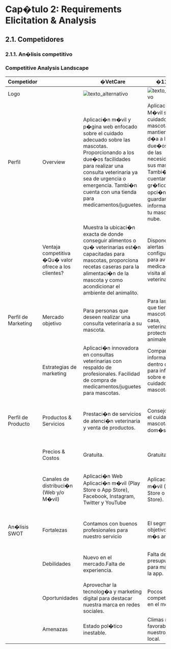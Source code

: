 # Cap�tulo 2: Requirements Elicitation & Analysis

## 2.1. Competidores

### 2.1.1. An�lisis competitivo

### Competitive Analysis Landscape  




| Competidor          |                                                           | �VetCare                                                                                                                                                                                                                                                       | �11Pets                                                                                                                                                                                                              | �ExpertoAnimal                                                                                                                                                                                                 | �SocialAnimals                                                                                                                                            |
| ------------------- |-----------------------------------------------------------|----------------------------------------------------------------------------------------------------------------------------------------------------------------------------------------------------------------------------------------------------------------|----------------------------------------------------------------------------------------------------------------------------------------------------------------------------------------------------------------------|----------------------------------------------------------------------------------------------------------------------------------------------------------------------------------------------------------------|-----------------------------------------------------------------------------------------------------------------------------------------------------------|
| Logo                |  | ![texto_alternativo](Archivosmd/../../img_strat/icon1.png/icon1.png)                                                                                                                                                                          | ![texto_alternativo](Archivosmd/../../img_strat/icon2.png/icon2.png)                                                                                                                                                                                      | ![texto_alternativo](Archivosmd/../../img_strat/icon3.png/icon3.png)                                                                                                                                                                                |      ![texto_alternativo](Archivosmd/../../img_strat/icon4.png/icon4.png)                                                                                                                                                      |
| Perfil              | Overview                                                  | Aplicaci�n m�vil y p�gina web enfocado sobre el cuidado adecuado sobre las mascotas. Proporcionando a los due�os facilidades para realizar una consulta veterinaria ya sea de urgencia o emergencia. Tambi�n cuenta con una tienda para medicamentos/juguetes. | Aplicaci�n M�vil sobre el cuidado de mascotas, mantiene al d�a a los due�os acerca de las necesidades de sus mascotas. Tambi�n, cuentan con gr�ficos y la opci�n de guardar la informaci�n de tu mascota en la nube. | Aplicaci�n m�vil, red social para� due�os de mascotas, cuenta con las funciones b�sicas de un medio social, como publicar fotos, comentar, seguir. Adem�s, interactuar con profesionales y conseguir consejos. | Aplicaci�n m�vil, te permite contactar con otras personas que tengan mascotas, compartir im�genes, mantener al d�a las vacunas, de la peluquer�a y otros. |
|                     | Ventaja competitiva �Qu� valor ofrece a los clientes?     | Muestra la ubicaci�n exacta de donde conseguir alimentos o qu� veterinarias est�n capacitadas para mascotas, proporciona recetas caseras para la alimentaci�n de la mascota y como acondicionar el ambiente del animalito.                                     | Dispone de alertas configurables para avisos de medicaci�n, visita al veterinario, etc.                                                                                                                              | Especialistas comparten informaci�n confiable sobre adiestramiento, nutrici�n, peluqueros, etc.                                                                                                                | Cuenta con un tabl�n de anuncios para informar la p�rdida de una mascota u otros.                                                                         |
| Perfil de Marketing | Mercado objetivo                                          | Para personas que deseen realizar una consulta veterinaria a su mascota.                                                                                                                                                                                       | Para las familias que tienen una mascota en casa, veterinarias o protectoras de animales.                                                                                                                            | Personas de todas las edades, que tienen una mascota en casa.                                                                                                                                                  | Personas de todas las edades, que tienen una mascota en casa.                                                                                             |
|                     | Estrategias de marketing                                  | Aplicaci�n innovadora en consultas veterinarias con respaldo de profesionales. Facilidad de compra de medicamentos/juguetes para mascotas.                                                                                                                     | Compartir informaci�n dentro de la app para informar sobre el cuidado de las mascotas.                                                                                                                               | Comparte informaci�n verificada de mascotas dom�sticas y ex�ticas.                                                                                                                                             | Permite compartir contenido y chatear con temas asociados a las mascotas.                                                                                 |
| Perfil de Producto  | Productos & Servicios                                     | Prestaci�n de servicios de atenci�n veterinaria y venta de productos.                                                                                                                                                                                          | Consejos sobre el cuidado de mascotas dom�sticas                                                                                                                                                                     | Comunidad de usuarios donde comparten sus fotos, videos, im�genes de sus mascotas                                                                                                                              | Red social de usuarios que cuenten con mascotas dom�sticas para aconsejar a otros.                                                                        |
|                     | Precios & Costos                                          | Gratuita.                                                                                                                                                                                                                                                      | Gratuita.                                                                                                                                                                                                            | Gratuita.                                                                                                                                                                                                      | Gratuita sujeto a costos adicionales.                                                                                                                     |
|                     | Canales de distribuci�n (Web y/o M�vil)                   | Aplicaci�n Web Aplicaci�n m�vil (Play Store o App Store), Facebook, Instagram, Twitter y YouTube                                                                                                                                                               | Aplicaci�n m�vil (Play Store o App Store).                                                                                                                                                                           | Aplicaci�n m�vil (Play Store o App Store) e Instagram                                                                                                                                                          | Aplicaci�n m�vil (Play Store o App Store), Facebook, Instagram y Twitter                                                                                  |
| An�lisis SWOT       | Fortalezas                                                | Contamos con buenos profesionales para nuestro servicio                                                                                                                                                                                                        | El segmento objetivo es m�s amplio.                                                                                                                                                                                  | Cuenta con facilidades de contacto en las redes sociales.                                                                                                                                                      | Intercambio de ideas con personas experimentadas del asunto.                                                                                              |
|                     | Debilidades                                               | Nuevo en el mercado.Falta de experiencia.                                                                                                                                                                                                                      | Falta de presupuesto para mantener la app.                                                                                                                                                                           | Mayor tiempo de respuesta para las consultas de nuestros usuarios.                                                                                                                                             | Falta de soporte t�cnico para no saturar la aplicaci�n.                                                                                                   |
|                     | Oportunidades                                             | Aprovechar la tecnolog�a y marketing digital para destacar nuestra marca en redes sociales.                                                                                                                                                                    | Pocos competidores en el mercado.                                                                                                                                                                                    | Generar nuevos puestos de trabajos para nuestro personal.                                                                                                                                                      | Dar mejoras cada cierto tiempo a nuestros clientes.                                                                                                       |
|                     | Amenazas                                                  | Estado pol�tico inestable.                                                                                                                                                                                                                                     | Climas no favorables para nuestro puesto local.                                                                                                                                                                      | Impacto inestable en el sistema econ�mico.                                                                                                                                                                     | Los servidores se lleguen a caer de manera imprevista.                                                                                                    |